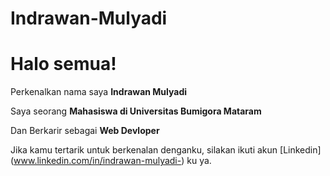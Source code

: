 # Indrawan-Mulyadi

# Halo semua! 

Perkenalkan nama saya **Indrawan Mulyadi**

Saya seorang **Mahasiswa di Universitas Bumigora Mataram**

Dan Berkarir sebagai **Web Devloper**
 
Jika kamu tertarik untuk berkenalan denganku, silakan ikuti akun [Linkedin] (www.linkedin.com/in/indrawan-mulyadi-) ku ya.
